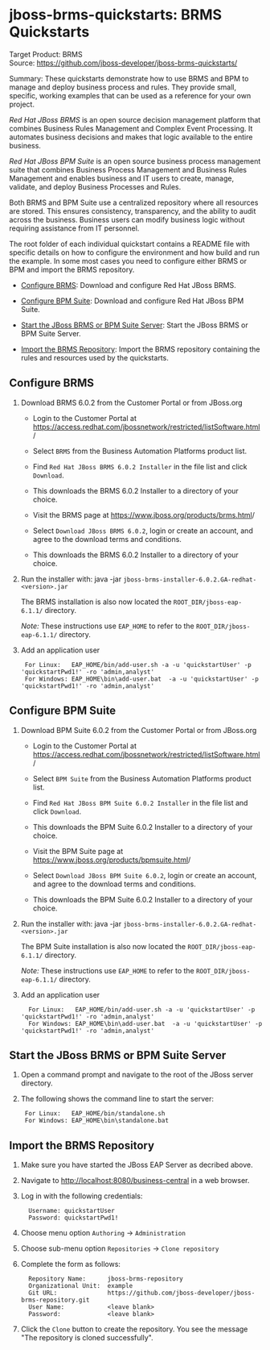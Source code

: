 jboss-brms-quickstarts: BRMS Quickstarts
========================================
Target Product: BRMS  
Source: <https://github.com/jboss-developer/jboss-brms-quickstarts/>  

Summary: These quickstarts demonstrate how to use BRMS and BPM to manage and deploy business process and rules. They provide small, specific, working examples that can be used as a reference for your own project.  

*Red Hat JBoss BRMS* is an open source decision management platform that combines Business Rules Management and Complex Event Processing. It automates business decisions and makes that logic available to the entire business. 

*Red Hat JBoss BPM Suite* is an open source business process management suite that combines Business Process Management and Business Rules Management and enables business and IT users to create, manage, validate, and deploy Business Processes and Rules.

Both BRMS and BPM Suite use a centralized repository where all resources are stored. This ensures consistency, transparency, and the ability to audit across the business. Business users can modify business logic without requiring assistance from IT personnel.

The root folder of each individual quickstart contains a README file with specific details on how to configure the environment and how build and run the example. In some most cases you need to configure either BRMS or BPM and import the BRMS repository.

* [Configure BRMS](#configure-brms): Download and configure Red Hat JBoss BRMS.

* [Configure BPM Suite](#configure-bpm-suite): Download and configure Red Hat JBoss BPM Suite.

* [Start the JBoss BRMS or BPM Suite Server](#start-the-jboss-eap-server): Start the JBoss BRMS or BPM Suite Server.

* [Import the BRMS Repository](#import-the-brms-repository): Import the BRMS repository containing the rules and resources used by the quickstarts.



Configure BRMS
--------------

1. Download BRMS 6.0.2 from the Customer Portal or from JBoss.org
    * Login to the Customer Portal at <https://access.redhat.com/jbossnetwork/restricted/listSoftware.html>/
    * Select `BRMS` from the Business Automation Platforms product list.
    * Find `Red Hat JBoss BRMS 6.0.2 Installer` in the file list and click `Download`.
    * This downloads the BRMS 6.0.2 Installer to a directory of your choice.

    * Visit the BRMS page at <https://www.jboss.org/products/brms.html>/
    * Select `Download JBoss BRMS 6.0.2`, login or create an account, and agree to the download terms and conditions.
    * This downloads the BRMS 6.0.2 Installer to a directory of your choice.

2. Run the installer with: java -jar `jboss-brms-installer-6.0.2.GA-redhat-<version>.jar`
 
   The BRMS installation is also now located the `ROOT_DIR/jboss-eap-6.1.1/` directory. 
   
   _Note:_ These instructions use `EAP_HOME` to refer to the `ROOT_DIR/jboss-eap-6.1.1/` directory.

3. Add an application user

        For Linux:   EAP_HOME/bin/add-user.sh -a -u 'quickstartUser' -p 'quickstartPwd1!' -ro 'admin,analyst'
        For Windows: EAP_HOME\bin\add-user.bat  -a -u 'quickstartUser' -p 'quickstartPwd1!' -ro 'admin,analyst'
    
Configure BPM Suite
-------------------

1. Download BPM Suite 6.0.2 from the Customer Portal or from JBoss.org
    * Login to the Customer Portal at <https://access.redhat.com/jbossnetwork/restricted/listSoftware.html>/
    * Select `BPM Suite` from the Business Automation Platforms product list.
    * Find `Red Hat JBoss BPM Suite 6.0.2 Installer` in the file list and click `Download`.
    * This downloads the BPM Suite 6.0.2 Installer to a directory of your choice.

    * Visit the BPM Suite page at <https://www.jboss.org/products/bpmsuite.html>/
    * Select `Download JBoss BPM Suite 6.0.2`, login or create an account, and agree to the download terms and conditions.
    * This downloads the BPM Suite 6.0.2 Installer to a directory of your choice.

2. Run the installer with: java -jar `jboss-brms-installer-6.0.2.GA-redhat-<version>.jar`
 
   The BPM Suite installation is also now located the `ROOT_DIR/jboss-eap-6.1.1/` directory. 
   
   _Note:_ These instructions use `EAP_HOME` to refer to the `ROOT_DIR/jboss-eap-6.1.1/` directory.

3. Add an application user

         For Linux:   EAP_HOME/bin/add-user.sh -a -u 'quickstartUser' -p 'quickstartPwd1!' -ro 'admin,analyst'
         For Windows: EAP_HOME\bin\add-user.bat  -a -u 'quickstartUser' -p 'quickstartPwd1!' -ro 'admin,analyst'


Start the JBoss BRMS or BPM Suite Server
----------------------------------------

1. Open a command prompt and navigate to the root of the JBoss server directory.
2. The following shows the command line to start the server:

        For Linux:   EAP_HOME/bin/standalone.sh
        For Windows: EAP_HOME\bin\standalone.bat

Import the BRMS Repository
--------------------------

1. Make sure you have started the JBoss EAP Server as decribed above.
 
2. Navigate to <http://localhost:8080/business-central> in a web browser. 

3. Log in with the following credentials:

         Username: quickstartUser
         Password: quickstartPwd1!

4. Choose menu option `Authoring` -> `Administration`

5. Choose sub-menu option `Repositories` -> `Clone repository`

6. Complete the form as follows:

         Repository Name:      jboss-brms-repository
         Organizational Unit:  example
         Git URL:              https://github.com/jboss-developer/jboss-brms-repository.git
         User Name:            <leave blank>
         Password:             <leave blank>

7. Click the `Clone` button to create the repository. You see the message "The repository is cloned successfully".


